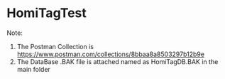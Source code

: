 # HomiTagTest

Note:
1) The Postman Collection is https://www.postman.com/collections/8bbaa8a8503297b12b9e
2) The DataBase .BAK file is attached named as HomiTagDB.BAK in the main folder
